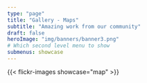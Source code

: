 ```yaml
---
type: "page"
title: "Gallery - Maps"
subtitle: "Amazing work from our community"
draft: false
heroImage: "img/banners/banner3.png"
# Which second level menu to show
submenus: showcase
---
```


{{< flickr-images showcase="map" >}}